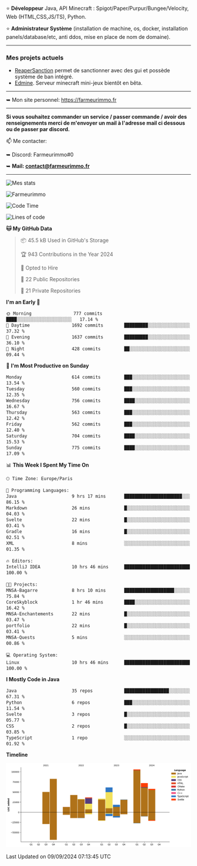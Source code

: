 ⭐ **Développeur** Java, API Minecraft : Spigot/Paper/Purpur/Bungee/Velocity, Web (HTML,CSS,JS/TS), Python.

⭐ **Administrateur Système** (installation de machine, os, docker, installation panels/database/etc, anti ddos, mise en place de nom de domaine).

---

### Mes projets actuels
- [ReaperSanction](https://www.spigotmc.org/resources/reapersanction.89580/) permet de sanctionner avec des gui et possède système de ban intégré.
- [Edmine](https://edmine.net). Serveur minecraft mini-jeux bientôt en bêta.

---

➥ Mon site personnel: https://farmeurimmo.fr

---

**Si vous souhaitez commander un service / passer commande / avoir des renseignements merci de m'envoyer un mail à l'adresse mail ci dessous ou de passer par discord.**

📫 Me contacter:
 
   ➥ Discord: Farmeurimmo#0
   
   ➥ **Mail: contact@farmeurimmo.fr**

---

![Mes stats](https://github-readme-stats.farmeurimmo.fr/api?username=Farmeurimmo&count_private=true&show_icons=true&theme=radical)

<img src="https://komarev.com/ghpvc/?username=Farmeurimmo" alt="Farmeurimmo" />

<!--START_SECTION:waka-->
![Code Time](http://img.shields.io/badge/Code%20Time-1%2C535%20hrs%2039%20mins-blue)

![Lines of code](https://img.shields.io/badge/From%20Hello%20World%20I%27ve%20Written-637.5%20thousand%20lines%20of%20code-blue)

**🐱 My GitHub Data** 

> 📦 45.5 kB Used in GitHub's Storage 
 > 
> 🏆 943 Contributions in the Year 2024
 > 
> 💼 Opted to Hire
 > 
> 📜 22 Public Repositories 
 > 
> 🔑 21 Private Repositories 
 > 
**I'm an Early 🐤** 

```text
🌞 Morning                777 commits         ████░░░░░░░░░░░░░░░░░░░░░   17.14 % 
🌆 Daytime                1692 commits        █████████░░░░░░░░░░░░░░░░   37.32 % 
🌃 Evening                1637 commits        █████████░░░░░░░░░░░░░░░░   36.10 % 
🌙 Night                  428 commits         ██░░░░░░░░░░░░░░░░░░░░░░░   09.44 % 
```
📅 **I'm Most Productive on Sunday** 

```text
Monday                   614 commits         ███░░░░░░░░░░░░░░░░░░░░░░   13.54 % 
Tuesday                  560 commits         ███░░░░░░░░░░░░░░░░░░░░░░   12.35 % 
Wednesday                756 commits         ████░░░░░░░░░░░░░░░░░░░░░   16.67 % 
Thursday                 563 commits         ███░░░░░░░░░░░░░░░░░░░░░░   12.42 % 
Friday                   562 commits         ███░░░░░░░░░░░░░░░░░░░░░░   12.40 % 
Saturday                 704 commits         ████░░░░░░░░░░░░░░░░░░░░░   15.53 % 
Sunday                   775 commits         ████░░░░░░░░░░░░░░░░░░░░░   17.09 % 
```


📊 **This Week I Spent My Time On** 

```text
🕑︎ Time Zone: Europe/Paris

💬 Programming Languages: 
Java                     9 hrs 17 mins       ██████████████████████░░░   86.15 % 
Markdown                 26 mins             █░░░░░░░░░░░░░░░░░░░░░░░░   04.03 % 
Svelte                   22 mins             █░░░░░░░░░░░░░░░░░░░░░░░░   03.41 % 
Gradle                   16 mins             █░░░░░░░░░░░░░░░░░░░░░░░░   02.51 % 
XML                      8 mins              ░░░░░░░░░░░░░░░░░░░░░░░░░   01.35 % 

🔥 Editors: 
IntelliJ IDEA            10 hrs 46 mins      █████████████████████████   100.00 % 

🐱‍💻 Projects: 
MNSA-Bagarre             8 hrs 10 mins       ███████████████████░░░░░░   75.84 % 
CoreSkyblock             1 hr 46 mins        ████░░░░░░░░░░░░░░░░░░░░░   16.42 % 
MNSA-Enchantements       22 mins             █░░░░░░░░░░░░░░░░░░░░░░░░   03.47 % 
portfolio                22 mins             █░░░░░░░░░░░░░░░░░░░░░░░░   03.41 % 
MNSA-Quests              5 mins              ░░░░░░░░░░░░░░░░░░░░░░░░░   00.86 % 

💻 Operating System: 
Linux                    10 hrs 46 mins      █████████████████████████   100.00 % 
```

**I Mostly Code in Java** 

```text
Java                     35 repos            █████████████████░░░░░░░░   67.31 % 
Python                   6 repos             ███░░░░░░░░░░░░░░░░░░░░░░   11.54 % 
Svelte                   3 repos             █░░░░░░░░░░░░░░░░░░░░░░░░   05.77 % 
CSS                      2 repos             █░░░░░░░░░░░░░░░░░░░░░░░░   03.85 % 
TypeScript               1 repo              ░░░░░░░░░░░░░░░░░░░░░░░░░   01.92 % 
```



**Timeline**

![Lines of Code chart](https://raw.githubusercontent.com/Farmeurimmo/Farmeurimmo/main/assets/bar_graph.png)


 Last Updated on 09/09/2024 07:13:45 UTC
<!--END_SECTION:waka-->
